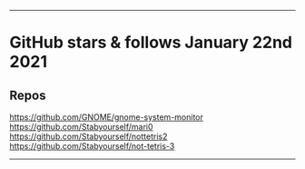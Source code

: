 
***

# GitHub stars & follows January 22nd 2021

## Repos

https://github.com/GNOME/gnome-system-monitor
https://github.com/Stabyourself/mari0
https://github.com/Stabyourself/nottetris2
https://github.com/Stabyourself/not-tetris-3

***

